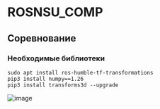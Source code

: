 # ROSNSU_COMP
## Соревнование

### Необходимые библиотеки

```pip3 install ultralytics -y
sudo apt install ros-humble-tf-transformations
pip3 install numpy==1.26
pip3 install transforms3d --upgrade
```

![image](https://github.com/user-attachments/assets/105a402a-4af9-40b6-9915-49d1926323cd)
